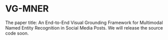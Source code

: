 # VG-MNER
The paper title: An End-to-End Visual Grounding Framework for Multimodal Named Entity Recognition in Social Media Posts.
We will release the source code soon.
